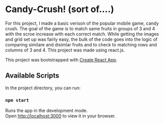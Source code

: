 # Candy-Crush! (sort of....)

For this project, I made a basic verison of the popular mobile game, candy crush. The goal of the game is to match same fruits in groups of 3 and 4 with the scroe increase with each correct match. While getting the images and grid set up was fairly easy, the bulk of the code goes into the logic of comparing similare and disimlar fruits and to check to matching rows and columns of 3 and 4. This project was made using react.js. 














This project was bootstrapped with [Create React App](https://github.com/facebook/create-react-app).

## Available Scripts

In the project directory, you can run:

### `npm start`

Runs the app in the development mode.\
Open [http://localhost:3000](http://localhost:3000) to view it in your browser.





